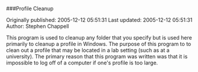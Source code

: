 ###Profile Cleanup

Originally published: 2005-12-12 05:51:31
Last updated: 2005-12-12 05:51:31
Author: Stephen Chappell

This program is used to cleanup any folder that you specify but is used here primarily to cleanup a profile in Windows. The purpose of this program to to clean out a profile that may be located in a lab setting (such as at a university). The primary reason that this program was written was that it is impossible to log off of a computer if one's profile is too large.